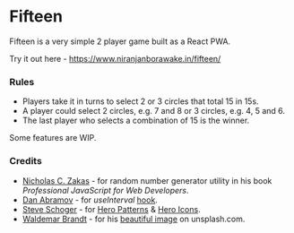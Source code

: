 # Fifteen

Fifteen is a very simple 2 player game built as a React PWA.

Try it out here - https://www.niranjanborawake.in/fifteen/

### Rules

- Players take it in turns to select 2 or 3 circles that total 15 in 15s.
- A player could select 2 circles, e.g. 7 and 8 or 3 circles, e.g. 4, 5 and 6.
- The last player who selects a combination of 15 is the winner.

Some features are WIP.

### Credits

- [Nicholas C. Zakas](https://twitter.com/slicknet) - for random number generator utility in his book _Professional JavaScript for Web Developers_.
- [Dan Abramov](https://twitter.com/dan_abramov) - for _useInterval_ [hook](https://overreacted.io/making-setinterval-declarative-with-react-hooks/).
- [Steve Schoger](https://twitter.com/steveschoger) - for [Hero Patterns](https://www.heropatterns.com/) & [Hero Icons](https://heroicons.com/).
- [Waldemar Brandt](https://unsplash.com/@waldemarbrandt67w) - for his [beautiful image](https://unsplash.com/photos/YMMuClvvvWI) on unsplash.com.
